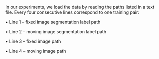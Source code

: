 In our experiments, we load the data by reading the paths listed in a text file. Every four consecutive lines correspond to one training pair:

• Line 1 – fixed image segmentation label path

• Line 2 – moving image segmentation label path

• Line 3 – fixed image path

• Line 4 – moving image path
